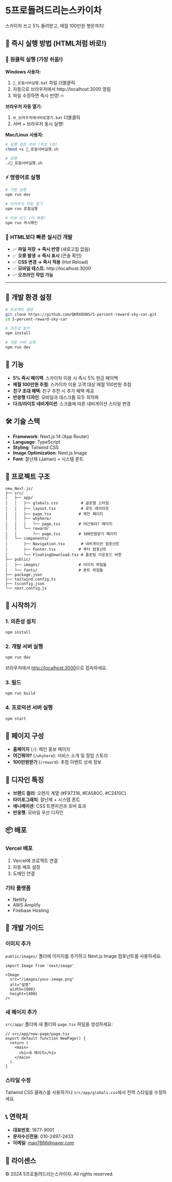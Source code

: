 # 5프로돌려드리는스카이차

스카이차 쓰고 5% 돌려받고, 매월 100만원 행운까지!

## 🚀 **즉시 실행 방법 (HTML처럼 바로!)**

### 📱 **원클릭 실행 (가장 쉬움!)**

**Windows 사용자:**
1. `🚀_로컬서버실행.bat` 파일 더블클릭
2. 자동으로 브라우저에서 http://localhost:3000 열림
3. 파일 수정하면 즉시 반영! 🔥

**브라우저 자동 열기:**
1. `🌐_브라우저에서바로열기.bat` 더블클릭
2. 서버 + 브라우저 동시 실행!

**Mac/Linux 사용자:**
```bash
# 실행 권한 부여 (최초 1회)
chmod +x 🚀_로컬서버실행.sh

# 실행
./🚀_로컬서버실행.sh
```

### ⚡ **명령어로 실행**

```bash
# 기본 실행
npm run dev

# 브라우저 자동 열기
npm run 로컬실행

# 터보 모드 (더 빠름)
npm run 즉시확인
```

### 🎯 **HTML보다 빠른 실시간 개발**

- ✅ **파일 저장 → 즉시 반영** (새로고침 없음)
- ✅ **오류 발생 → 즉시 표시** (콘솔 확인)
- ✅ **CSS 변경 → 즉시 적용** (Hot Reload)
- ✅ **모바일 테스트**: http://localhost:3000
- ✅ **오프라인 작업 가능**

---

## 🚀 개발 환경 설정

```bash
# 프로젝트 클론
git clone https://github.com/QKRXOGNS/5-percent-reward-sky-car.git
cd 5-percent-reward-sky-car

# 의존성 설치
npm install

# 개발 서버 실행
npm run dev
```

## 🚀 기능

- **5% 즉시 페이백**: 스카이차 이용 시 즉시 5% 현금 페이백
- **매월 100만원 추첨**: 스카이차 이용 고객 대상 매월 100만원 추첨
- **친구 초대 혜택**: 친구 추천 시 추가 혜택 제공
- **반응형 디자인**: 모바일과 데스크톱 모두 최적화
- **다크/라이트 네비게이션**: 스크롤에 따른 네비게이션 스타일 변경

## 🛠️ 기술 스택

- **Framework**: Next.js 14 (App Router)
- **Language**: TypeScript
- **Styling**: Tailwind CSS
- **Image Optimization**: Next.js Image
- **Font**: 잘난체 (Jalnan) + 시스템 폰트

## 📁 프로젝트 구조

```
new_Next.js/
├── src/
│   ├── app/
│   │   ├── globals.css          # 글로벌 스타일
│   │   ├── layout.tsx           # 루트 레이아웃
│   │   ├── page.tsx            # 메인 페이지
│   │   ├── whyhere/
│   │   │   └── page.tsx        # 여긴뭐야? 페이지
│   │   └── reward/
│   │       └── page.tsx        # 100만원받기 페이지
│   └── components/
│       ├── Navigation.tsx       # 네비게이션 컴포넌트
│       ├── Footer.tsx          # 푸터 컴포넌트
│       └── FloatingDownload.tsx # 플로팅 다운로드 버튼
├── public/
│   ├── images/                 # 이미지 파일들
│   └── fonts/                  # 폰트 파일들
├── package.json
├── tailwind.config.ts
├── tsconfig.json
└── next.config.js
```

## 🚀 시작하기

### 1. 의존성 설치

```bash
npm install
```

### 2. 개발 서버 실행

```bash
npm run dev
```

브라우저에서 [http://localhost:3000](http://localhost:3000)으로 접속하세요.

### 3. 빌드

```bash
npm run build
```

### 4. 프로덕션 서버 실행

```bash
npm start
```

## 📱 페이지 구성

- **홈페이지** (`/`): 메인 홍보 페이지
- **여긴뭐야?** (`/whyhere`): 서비스 소개 및 창업 스토리
- **100만원받기** (`/reward`): 추첨 이벤트 상세 정보

## 🎨 디자인 특징

- **브랜드 컬러**: 오렌지 계열 (#F97316, #EA580C, #C2410C)
- **타이포그래피**: 잘난체 + 시스템 폰트
- **애니메이션**: CSS 트랜지션과 호버 효과
- **반응형**: 모바일 우선 디자인

## 📦 배포

### Vercel 배포

1. Vercel에 프로젝트 연결
2. 자동 배포 설정
3. 도메인 연결

### 기타 플랫폼

- Netlify
- AWS Amplify
- Firebase Hosting

## 🔧 개발 가이드

### 이미지 추가

`public/images/` 폴더에 이미지를 추가하고 Next.js Image 컴포넌트를 사용하세요:

```tsx
import Image from 'next/image'

<Image
  src="/images/your-image.png"
  alt="설명"
  width={800}
  height={400}
/>
```

### 새 페이지 추가

`src/app/` 폴더에 새 폴더와 `page.tsx` 파일을 생성하세요:

```tsx
// src/app/new-page/page.tsx
export default function NewPage() {
  return (
    <main>
      <h1>새 페이지</h1>
    </main>
  )
}
```

### 스타일 수정

Tailwind CSS 클래스를 사용하거나 `src/app/globals.css`에서 전역 스타일을 수정하세요.

## 📞 연락처

- **대표번호**: 1877-9001
- **문자수신전용**: 010-2497-2433
- **이메일**: man7866@naver.com

## 📄 라이센스

© 2024 5프로돌려드리는스카이차. All rights reserved. 